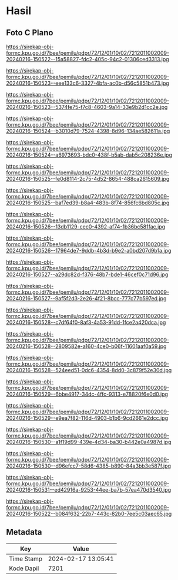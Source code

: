 # Hasil

## Foto C Plano

https://sirekap-obj-formc.kpu.go.id/7bee/pemilu/pdpr/72/12/01/10/02/7212011002009-20240216-150522--15a58827-fdc2-405c-94c2-01306ced3313.jpg

https://sirekap-obj-formc.kpu.go.id/7bee/pemilu/pdpr/72/12/01/10/02/7212011002009-20240216-150523--eee133c6-3327-4bfa-ac0b-d56c5851b473.jpg

https://sirekap-obj-formc.kpu.go.id/7bee/pemilu/pdpr/72/12/01/10/02/7212011002009-20240216-150523--5374fe75-f7c8-4603-9a14-33e9b2d1cc2e.jpg

https://sirekap-obj-formc.kpu.go.id/7bee/pemilu/pdpr/72/12/01/10/02/7212011002009-20240216-150524--b3010d79-7524-4398-8d96-134ae582611a.jpg

https://sirekap-obj-formc.kpu.go.id/7bee/pemilu/pdpr/72/12/01/10/02/7212011002009-20240216-150524--a6973693-bdc0-438f-b5ab-dab5c208236e.jpg

https://sirekap-obj-formc.kpu.go.id/7bee/pemilu/pdpr/72/12/01/10/02/7212011002009-20240216-150525--fe0d8114-2c75-4d52-8654-488ca2615609.jpg

https://sirekap-obj-formc.kpu.go.id/7bee/pemilu/pdpr/72/12/01/10/02/7212011002009-20240216-150525--baf7ed39-b8a4-483b-8f74-856fc6bd805c.jpg

https://sirekap-obj-formc.kpu.go.id/7bee/pemilu/pdpr/72/12/01/10/02/7212011002009-20240216-150526--13db1129-cec0-4392-af74-1b36bc581fac.jpg

https://sirekap-obj-formc.kpu.go.id/7bee/pemilu/pdpr/72/12/01/10/02/7212011002009-20240216-150526--17964de7-9ddb-4b3d-b9e2-a0bd207d9b1a.jpg

https://sirekap-obj-formc.kpu.go.id/7bee/pemilu/pdpr/72/12/01/10/02/7212011002009-20240216-150527--a29dc82d-f376-48b7-bde1-46cef0c71d96.jpg

https://sirekap-obj-formc.kpu.go.id/7bee/pemilu/pdpr/72/12/01/10/02/7212011002009-20240216-150527--9af5f2d3-2e26-4f21-8bcc-777c77b597ed.jpg

https://sirekap-obj-formc.kpu.go.id/7bee/pemilu/pdpr/72/12/01/10/02/7212011002009-20240216-150528--c7df64f0-8af3-4a53-91dd-1fce2a420dca.jpg

https://sirekap-obj-formc.kpu.go.id/7bee/pemilu/pdpr/72/12/01/10/02/7212011002009-20240216-150528--2809582e-a160-4ce0-b06f-11601aaf0a59.jpg

https://sirekap-obj-formc.kpu.go.id/7bee/pemilu/pdpr/72/12/01/10/02/7212011002009-20240216-150528--524eed51-0dc6-4354-8dd0-3c879f52e30d.jpg

https://sirekap-obj-formc.kpu.go.id/7bee/pemilu/pdpr/72/12/01/10/02/7212011002009-20240216-150529--6bbe4917-34dc-4ffc-9313-e78820f6e0d0.jpg

https://sirekap-obj-formc.kpu.go.id/7bee/pemilu/pdpr/72/12/01/10/02/7212011002009-20240216-150529--e9ea7f82-116d-4903-b1b6-9cd2661e2dcc.jpg

https://sirekap-obj-formc.kpu.go.id/7bee/pemilu/pdpr/72/12/01/10/02/7212011002009-20240216-150530--a1f19d99-439e-4d34-ba30-b442e0a4987d.jpg

https://sirekap-obj-formc.kpu.go.id/7bee/pemilu/pdpr/72/12/01/10/02/7212011002009-20240216-150530--d96efcc7-58d6-4385-b890-84a3bb3e587f.jpg

https://sirekap-obj-formc.kpu.go.id/7bee/pemilu/pdpr/72/12/01/10/02/7212011002009-20240216-150531--ed42916a-9253-44ee-ba7b-57ea470d3540.jpg

https://sirekap-obj-formc.kpu.go.id/7bee/pemilu/pdpr/72/12/01/10/02/7212011002009-20240216-150522--b084f632-22b7-443c-82b0-7ee5c03aec65.jpg


## Metadata

| Key        | Value               |
| ---------- | ------------------- |
| Time Stamp | 2024-02-17 13:05:41 |
| Kode Dapil | 7201                |



